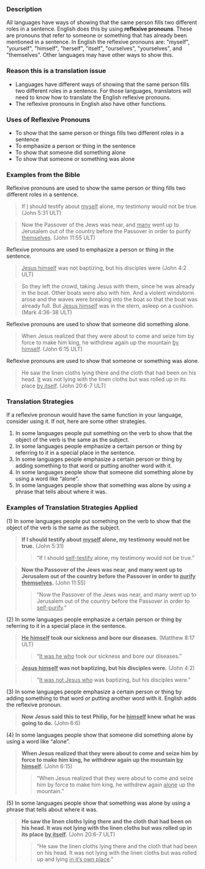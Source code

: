 

### Description

All languages have ways of showing that the same person fills two different roles in a sentence. English does this by using **reflexive pronouns**. These are pronouns that refer to someone or something that has already been mentioned in a sentence. In English the reflexive pronouns are: "myself", "yourself", "himself", "herself", "itself", "ourselves", "yourselves", and "themselves". Other languages may have other ways to show this.

### Reason this is a translation issue

* Languages have different ways of showing that the same person fills two different roles in a sentence. For those languages, translators will need to know how to translate the English reflexive pronouns.
* The reflexive pronouns in English also have other functions.

### Uses of Reflexive Pronouns

* To show that the same person or things fills two different roles in a sentence
* To emphasize a person or thing in the sentence
* To show that someone did something alone
* To show that someone or something was alone

### Examples from the Bible

Reflexive pronouns are used to show the same person or thing fills two different roles in a sentence.
> If <u>I</u> should testify about <u>myself</u> alone, my testimony would not be true. (John 5:31 ULT)  

> Now the Passover of the Jews was near, and <u>many</u> went up to Jerusalem out of the country before the Passover in order to purify <u>themselves</u>. (John 11:55 ULT)

Reflexive pronouns are used to emphasize a person or thing in the sentence.

> <u>Jesus himself</u> was not baptizing, but his disciples were (John 4:2 ULT)   

> So they left the crowd, taking Jesus with them, since he was already in the boat. Other boats were also with him. And a violent windstorm arose and the waves were breaking into the boat so that the boat was already full. But <u>Jesus himself</u> was in the stern, asleep on a cushion. (Mark 4:36-38 ULT)

Reflexive pronouns are used to show that someone did something alone.

> When Jesus realized that they were about to come and seize him by force to make him king, he withdrew again up the mountain <u>by himself</u>. (John 6:15 ULT)

Reflexive pronouns are used to show that someone or something was alone.
> He saw the linen cloths lying there and the cloth that had been on his head. <u>It</u> was not lying with the linen cloths but was rolled up in its place <u>by itself</u>. (John 20:6-7 ULT)


### Translation Strategies

If a reflexive pronoun would have the same function in your language, consider using it. If not, here are some other strategies.

1. In some languages people put something on the verb to show that the object of the verb is the same as the subject.
1. In some languages people emphasize a certain person or thing by referring to it in a special place in the sentence.
1. In some languages people emphasize a certain person or thing by adding something to that word or putting another word with it.
1. In some languages people show that someone did something alone by using a word like “alone”.
1. In some languages people show that something was alone by using a phrase that tells about where it was.

### Examples of Translation Strategies Applied

(1) In some languages people put something on the verb to show that the object of the verb is the same as the subject.

> **If I should testify about <u>myself</u> alone, my testimony would not be true.** (John 5:31)
>> “If I should <u>self-testify</u> alone, my testimony would not be true.”

> **Now the Passover of the Jews was near, and many went up to Jerusalem out of the country before the Passover in order to <u>purify themselves</u>.** (John 11:55)
>> “Now the Passover of the Jews was near, and many went up to Jerusalem out of the country before the Passover in order to <u>self-purify</u>.”

(2) In some languages people emphasize a certain person or thing by referring to it in a special place in the sentence.

> **<u>He himself</u> took our sickness and bore our diseases.** (Matthew 8:17 ULT)
>> “<u>It was he who</u> took our sickness and bore our diseases.”

> **<u>Jesus himself</u> was not baptizing, but his disciples were.** (John 4:2)
>> “<u>It was not Jesus who</u> was baptizing, but his disciples were.”

(3) In some languages people emphasize a certain person or thing by adding something to that word or putting another word with it. English adds the reflexive pronoun.

> **Now Jesus said this to test Philip, for he <u>himself</u> knew what he was going to do.** (John 6:6)

(4) In some languages people show that someone did something alone by using a word like “alone”.

> **When Jesus realized that they were about to come and seize him by force to make him king, he withdrew again up the mountain <u>by himself</u>.** (John 6:15)
>> “When Jesus realized that they were about to come and seize him by force to make him king, he withdrew again <u>alone</u> up the mountain.”

(5) In some languages people show that something was alone by using a phrase that tells about where it was.

> **He saw the linen cloths lying there and the cloth that had been on his head. It was not lying with the linen cloths but was rolled up in its place <u>by itself</u>.** (John 20:6-7 ULT)
>> “He saw the linen cloths lying there and the cloth that had been on his head. It was not lying with the linen cloths but was rolled up and lying <u>in it’s own place</u>.”

